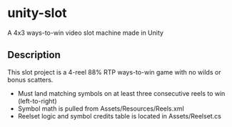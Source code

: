 # unity-slot
 A 4x3 ways-to-win video slot machine made in Unity


## Description

This slot project is a 4-reel 88% RTP ways-to-win game with no wilds or bonus scatters. 
- Must land matching symbols on at least three consecutive reels to win (left-to-right) 
- Symbol math is pulled from Assets/Resources/Reels.xml
- Reelset logic and symbol credits table is located in Assets/Reelset.cs
